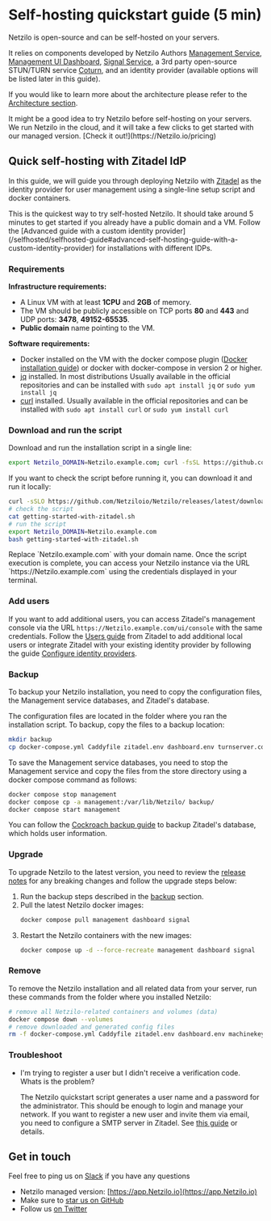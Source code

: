 # Self-hosting quickstart guide (5 min)

Netzilo is open-source and can be self-hosted on your servers.

It relies on components developed by Netzilo Authors [Management Service](https://github.com/Netziloio/Netzilo/tree/main/management), [Management UI Dashboard](https://github.com/Netziloio/dashboard), [Signal Service](https://github.com/Netziloio/Netzilo/tree/main/signal),
a 3rd party open-source STUN/TURN service [Coturn](https://github.com/coturn/coturn), and an identity provider (available options will be listed later in this guide).

If you would like to learn more about the architecture please refer to the [Architecture section](/about-Netzilo/how-Netzilo-works).

<Note>
    It might be a good idea to try Netzilo before self-hosting on your servers.
    We run Netzilo in the cloud, and it will take a few clicks to get started with our managed version. [Check it out!](https://Netzilo.io/pricing)
</Note>

## Quick self-hosting with Zitadel IdP
In this guide, we will guide you through deploying Netzilo with [Zitadel](https://zitadel.com/)
as the identity provider for user management using a single-line setup script and docker containers.

<Note>
    This is the quickest way to try self-hosted Netzilo. It should take around 5 minutes to get started if you already have a public domain and a VM.
    Follow the [Advanced guide with a custom identity provider](/selfhosted/selfhosted-guide#advanced-self-hosting-guide-with-a-custom-identity-provider) for installations with different IDPs.
</Note>

### Requirements

**Infrastructure requirements:**
- A Linux VM with at least **1CPU** and **2GB** of memory.
- The VM should be publicly accessible on TCP ports **80** and **443** and UDP ports: **3478**, **49152-65535**.
- **Public domain** name pointing to the VM.

**Software requirements:**
- Docker installed on the VM with the docker compose plugin ([Docker installation guide](https://docs.docker.com/engine/install/)) or docker with docker-compose in version 2 or higher.
- [jq](https://jqlang.github.io/jq/) installed. In most distributions
Usually available in the official repositories and can be installed with `sudo apt install jq` or `sudo yum install jq`
- [curl](https://curl.se/) installed.
Usually available in the official repositories and can be installed with `sudo apt install curl` or `sudo yum install curl`

### Download and run the script

Download and run the installation script in a single line:
```bash
export Netzilo_DOMAIN=Netzilo.example.com; curl -fsSL https://github.com/Netziloio/Netzilo/releases/latest/download/getting-started-with-zitadel.sh | bash
```
If you want to check the script before running it, you can download it and run it locally:
```bash
curl -sSLO https://github.com/Netziloio/Netzilo/releases/latest/download/getting-started-with-zitadel.sh
# check the script
cat getting-started-with-zitadel.sh
# run the script
export Netzilo_DOMAIN=Netzilo.example.com
bash getting-started-with-zitadel.sh
```
<Note>
    Replace `Netzilo.example.com` with your domain name.
</Note>
Once the script execution is complete, you can access your Netzilo instance via the URL `https://Netzilo.example.com` using the credentials displayed in your terminal.

### Add users
If you want to add additional users, you can access Zitadel's management console via the URL `https://Netzilo.example.com/ui/console` with the same credentials. Follow the [Users guide](https://zitadel.com/docs/guides/manage/console/users)
from Zitadel to add additional local users or integrate Zitadel with your existing identity provider by following the guide [Configure identity providers](https://zitadel.com/docs/guides/integrate/identity-providers).

### Backup
To backup your Netzilo installation, you need to copy the configuration files, the Management service databases, and Zitadel's database.

The configuration files are located in the folder where you ran the installation script. To backup, copy the files to a backup location:
```bash
mkdir backup
cp docker-compose.yml Caddyfile zitadel.env dashboard.env turnserver.conf management.json backup/
```
To save the Management service databases, you need to stop the Management service and copy the files from the store directory using a docker compose command as follows:
```bash
docker compose stop management
docker compose cp -a management:/var/lib/Netzilo/ backup/
docker compose start management
```
You can follow the [Cockroach backup guide](https://www.cockroachlabs.com/docs/stable/backup) to backup Zitadel's database, which holds user information.

### Upgrade
To upgrade Netzilo to the latest version, you need to review the [release notes](https://github.com/Netziloio/Netzilo/releases) for any breaking changes and follow the upgrade steps below:
1. Run the backup steps described in the [backup](#backup) section.
2. Pull the latest Netzilo docker images:
    ```bash
    docker compose pull management dashboard signal
    ```
3. Restart the Netzilo containers with the new images:
    ```bash
    docker compose up -d --force-recreate management dashboard signal
    ```

### Remove
To remove the Netzilo installation and all related data from your server, run these commands from the folder where you installed Netzilo:
```bash
# remove all Netzilo-related containers and volumes (data)
docker compose down --volumes
# remove downloaded and generated config files
rm -f docker-compose.yml Caddyfile zitadel.env dashboard.env machinekey/zitadel-admin-sa.token turnserver.conf management.json
```

### Troubleshoot

- I'm trying to register a user but I didn't receive a verification code. Whats is the problem?

    The Netzilo quickstart script generates a user name and a password for the administrator. This should be enough to login and manage your network.
    If you want to register a new user and invite them via email, you need to configure a SMTP server in Zitadel. See [this guide](https://zitadel.com/docs/guides/manage/console/instance-settings#smtp) or details.

## Get in touch

Feel free to ping us on [Slack](https://join.slack.com/t/Netziloio/shared_invite/zt-vrahf41g-ik1v7fV8du6t0RwxSrJ96A) if you have any questions

- Netzilo managed version: [https://app.Netzilo.io](https://app.Netzilo.io)
- Make sure to [star us on GitHub](https://github.com/Netziloio/Netzilo)
- Follow us [on Twitter](https://twitter.com/Netzilo)